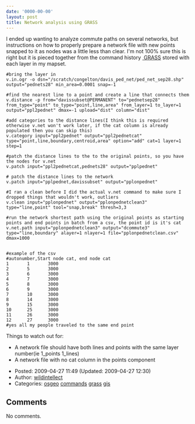 ```yaml
---
date: '0000-00-00'
layout: post
title: Network analysis using GRASS
---
```


I ended up wanting to analyze commute paths on several networks, but
instructions on how to properly prepare a network file with new points
snapped to it as nodes was a little less than clear. I'm not 100% sure
this is right but it is pieced together from the command history
<a href="http://" class="ext-link"> GRASS</a> stored with each layer in
my mapset.

    #bring the layer in
    v.in.ogr -o dsn="/scratch/congelton/davis_ped_net/ped_net_sep28.shp" output="pednets28" min_area=0.0001 snap=-1

    #find the nearest line to a point and create a line that connects them
    v.distance -p from="davissubset@PERMANENT" to="pednetsep28" from_type="point" to_type="point,line,area" from_layer=1 to_layer=1 output="ppl2pednet" dmax=-1 upload="dist" column="dist"

    #add categories to the distance lines(I think this is required otherwise v.net won't work later, if the cat column is already populated then you can skip this)
    v.category input="ppl2pednet" output="ppl2pednetcat" type="point,line,boundary,centroid,area" option="add" cat=1 layer=1 step=1

    #patch the distance lines to the to the original points, so you have the nodes for v.net
    v.patch input="ppl2pednetcat,pednets28" output="pplpednet"

    # patch the distance lines to the network
    v.patch input="pplpednet,davissubset" output="pplonpednet"

    #I ran a clean before I did the actual v.net command to make sure I dropped things that wouldn't work, outliers
    v.clean input="pplonpednet" output="pplonpednetclean3" type="line,point" tool="snap,break" thresh=3,3

    #run the network shortest path using the original points as starting points and end points in batch from a csv, the point id is it's cat
    v.net.path input="pplonpednetclean3" output="dcommute3" type="line,boundary" alayer=1 nlayer=1 file="pplonpednetclean.csv" dmax=1000


    #example of the csv
    #autonumber,Start node cat, end node cat
    1       1       3000
    2       5       3000
    3       6       3000
    4       7       3000
    5       8       3000
    6       9       3000
    7       10      3000
    8       14      3000
    9       15      3000
    10      25      3000
    11      26      3000
    12      27      3000
    #yes all my people traveled to the same end point

Things to watch out for:

-   A network file should have both lines and points with the same layer
    number(ie 1\_points 1\_lines)
-   A network file with no cat column in the points component

<!-- -->

-   Posted: 2009-04-27 11:49 (Updated: 2009-04-27 12:30)
-   Author: [wildintellect](author/wildintellect.html)
-   Categories: [osgeo](category/osgeo.html)
    [commands](category/commands.html) [grass](category/grass.html)
    [gis](category/gis.html)

Comments
--------

No comments.
